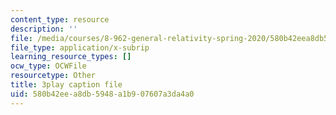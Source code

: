 ```yaml
---
content_type: resource
description: ''
file: /media/courses/8-962-general-relativity-spring-2020/580b42eea8db5948a1b907607a3da4a0_4QPKWFme0k4.vtt
file_type: application/x-subrip
learning_resource_types: []
ocw_type: OCWFile
resourcetype: Other
title: 3play caption file
uid: 580b42ee-a8db-5948-a1b9-07607a3da4a0
---
```

